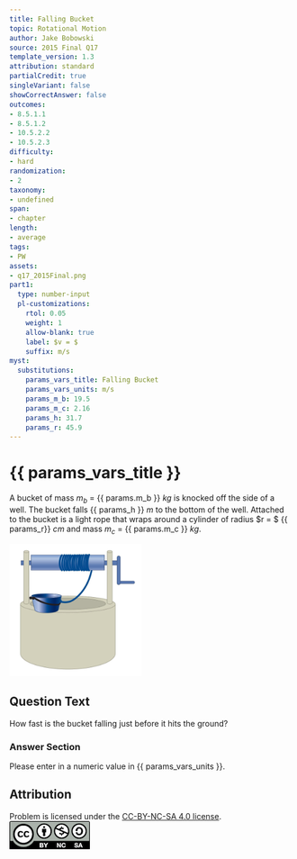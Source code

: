 ```yaml
---
title: Falling Bucket
topic: Rotational Motion
author: Jake Bobowski
source: 2015 Final Q17
template_version: 1.3
attribution: standard
partialCredit: true
singleVariant: false
showCorrectAnswer: false
outcomes:
- 8.5.1.1
- 8.5.1.2
- 10.5.2.2
- 10.5.2.3
difficulty:
- hard
randomization:
- 2
taxonomy:
- undefined
span:
- chapter
length:
- average
tags:
- PW
assets:
- q17_2015Final.png
part1:
  type: number-input
  pl-customizations:
    rtol: 0.05
    weight: 1
    allow-blank: true
    label: $v = $
    suffix: m/s
myst:
  substitutions:
    params_vars_title: Falling Bucket
    params_vars_units: m/s
    params_m_b: 19.5
    params_m_c: 2.16
    params_h: 31.7
    params_r: 45.9
---
```

# {{ params_vars_title }}
A bucket of mass $m_b$ = {{ params.m_b }} $kg$ is knocked off the side of a well.
The bucket falls {{ params_h }} $m$ to the bottom of the well.
Attached to the bucket is a light rope that wraps around a cylinder of radius $r = $ {{ params_r}} $cm$ and mass $m_c$ = {{ params.m_c }} $kg$.

<img src="q17_2015Final.png">

## Question Text

How fast is the bucket falling just before it hits the ground?

### Answer Section

Please enter in a numeric value in {{ params_vars_units }}.

## Attribution

Problem is licensed under the [CC-BY-NC-SA 4.0 license](https://creativecommons.org/licenses/by-nc-sa/4.0/).<br> ![The Creative Commons 4.0 license requiring attribution-BY, non-commercial-NC, and share-alike-SA license.](https://raw.githubusercontent.com/firasm/bits/master/by-nc-sa.png)